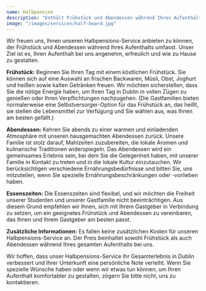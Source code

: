```yaml
---
name: Halbpension
description: "Enthält Frühstück und Abendessen während Ihres Aufenthalts"
image: "/images/services/half-board.jpg"
---
```


Wir freuen uns, Ihnen unseren Halbpensions-Service anbieten zu können, der Frühstück und Abendessen während Ihres Aufenthalts umfasst. Unser Ziel ist es, Ihren Aufenthalt bei uns angenehm, erfreulich und wie zu Hause zu gestalten.

**Frühstück:** Beginnen Sie Ihren Tag mit einem köstlichen Frühstück. Sie können sich auf eine Auswahl an frischen Backwaren, Müsli, Obst, Joghurt und heißen sowie kalten Getränken freuen. Wir möchten sicherstellen, dass Sie die nötige Energie haben, um Ihren Tag in Dublin in vollen Zügen zu genießen oder Ihren Verpflichtungen nachzugehen. (Die Gastfamilien bieten normalerweise eine Selbstversorger-Option für das Frühstück an, das heißt, sie stellen die Lebensmittel zur Verfügung und Sie wählen aus, was Ihnen am besten gefällt.)

**Abendessen:** Kehren Sie abends zu einer warmen und einladenden Atmosphäre mit unseren hausgemachten Abendessen zurück. Unsere Familie ist stolz darauf, Mahlzeiten zuzubereiten, die lokale Aromen und kulinarische Traditionen widerspiegeln. Das Abendessen wird ein gemeinsames Erlebnis sein, bei dem Sie die Gelegenheit haben, mit unserer Familie in Kontakt zu treten und in die lokale Kultur einzutauchen. Wir berücksichtigen verschiedene Ernährungsbedürfnisse und bitten Sie, uns mitzuteilen, wenn Sie spezielle Ernährungsbeschränkungen oder -vorlieben haben.

**Essenszeiten:** Die Essenszeiten sind flexibel, und wir möchten die Freiheit unserer Studenten und unserer Gastfamilie nicht beeinträchtigen. Aus diesem Grund empfehlen wir Ihnen, sich mit Ihrem Gastgeber in Verbindung zu setzen, um ein geeignetes Frühstück und Abendessen zu vereinbaren, das Ihnen und Ihrem Gastgeber am besten passt.

**Zusätzliche Informationen:** Es fallen keine zusätzlichen Kosten für unseren Halbpensions-Service an. Der Preis beinhaltet sowohl Frühstück als auch Abendessen während Ihres gesamten Aufenthalts bei uns.

Wir hoffen, dass unser Halbpensions-Service Ihr Gesamterlebnis in Dublin verbessert und Ihrer Unterkunft eine persönliche Note verleiht. Wenn Sie spezielle Wünsche haben oder wenn wir etwas tun können, um Ihren Aufenthalt komfortabler zu gestalten, zögern Sie bitte nicht, uns zu kontaktieren.
